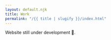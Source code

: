 ```yaml
---
layout: default.njk
title: Work
permalink: "/{{ title | slugify }}/index.html"
---
```


Website still under development 🚧.

